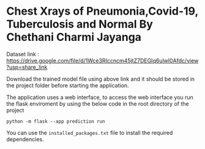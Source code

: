 # Chest Xrays of Pneumonia,Covid-19, Tuberculosis and Normal By Chethani Charmi Jayanga

Dataset link : https://drive.google.com/file/d/1Wce3RIccncm45jtZ7DEGIq6ulwI0Afdc/view?usp=share_link

Download the trained model file using above link and it should be stored in the project folder before starting the application.

The application uses a web interface, to access the web interface you run the flask enviroment by using the below code in the root directory of the project

`python -m flask --app prediction run`

You can use the `installed_packages.txt` file to install the required dependencies.
